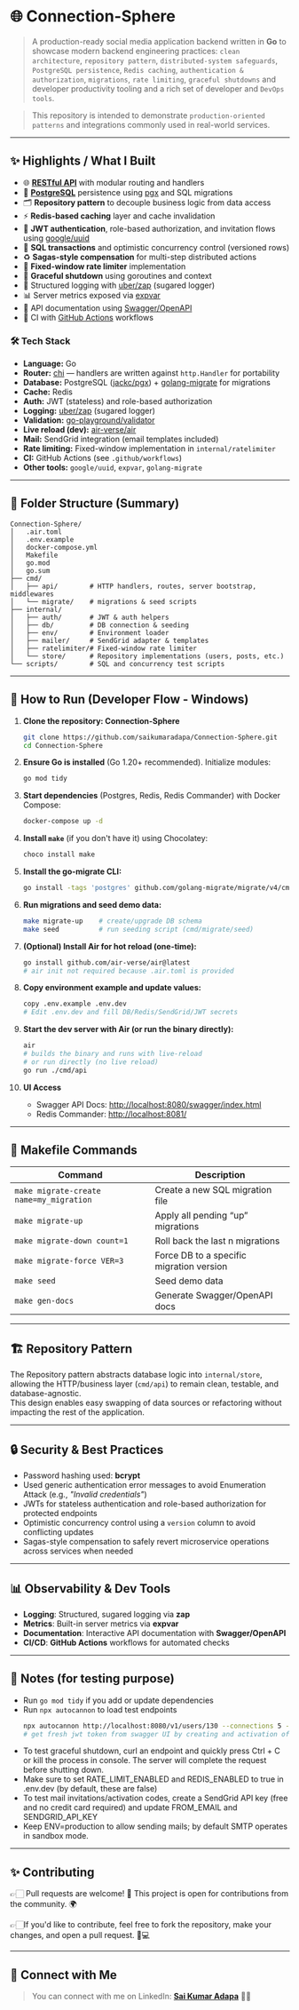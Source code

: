 # 🌐 Connection-Sphere

> A production-ready social media application backend written in **Go** to showcase modern backend engineering practices: `clean architecture`, `repository pattern`, `distributed-system safeguards`, `PostgreSQL persistence`, `Redis caching`, `authentication & authorization`, `migrations`, `rate limiting`, `graceful shutdowns` and developer productivity tooling and a rich set of developer and `DevOps tools`.

> This repository is intended to demonstrate `production-oriented patterns` and integrations commonly used in real-world services.

---
## ✨ Highlights / What I Built
- 🌐 **[RESTful API](https://restfulapi.net/)** with modular routing and handlers
- 🐘 **[PostgreSQL](https://www.postgresql.org/)** persistence using [pgx](https://github.com/jackc/pgx) and SQL migrations
- 🗂 **Repository pattern** to decouple business logic from data access
- ⚡ **Redis-based caching** layer and cache invalidation
- 🔑 **JWT authentication**, role-based authorization, and invitation flows using [google/uuid](https://github.com/google/uuid)
- 💾 **SQL transactions** and optimistic concurrency control (versioned rows)
- ♻️ **Sagas-style compensation** for multi-step distributed actions
- 🚦 **Fixed-window rate limiter** implementation
- 🛑 **Graceful shutdown** using goroutines and context
- 📝 Structured logging with [uber/zap](https://github.com/uber-go/zap) (sugared logger)
- 📊 Server metrics exposed via [expvar](https://pkg.go.dev/expvar)
- 📜 API documentation using [Swagger/OpenAPI](https://swagger.io/)
- 🤖 CI with [GitHub Actions](https://github.com/features/actions) workflows

### 🛠 Tech Stack
- **Language:** Go
- **Router:** [chi](https://github.com/go-chi/chi) — handlers are written against `http.Handler` for portability
- **Database:** PostgreSQL ([jackc/pgx](https://github.com/jackc/pgx)) + [golang-migrate](https://github.com/golang-migrate/migrate) for migrations
- **Cache:** Redis
- **Auth:** JWT (stateless) and role-based authorization
- **Logging:** [uber/zap](https://github.com/uber-go/zap) (sugared logger)
- **Validation:** [go-playground/validator](https://github.com/go-playground/validator)
- **Live reload (dev):** [air-verse/air](https://github.com/air-verse/air)
- **Mail:** SendGrid integration (email templates included)
- **Rate limiting:** Fixed-window implementation in `internal/ratelimiter`
- **CI:** GitHub Actions (see `.github/workflows`)
- **Other tools:** `google/uuid`, `expvar`, `golang-migrate`

---
## 📂 Folder Structure (Summary)
```
Connection-Sphere/
│   .air.toml
│   .env.example
│   docker-compose.yml
│   Makefile
│   go.mod
│   go.sum
├── cmd/
│   ├── api/        # HTTP handlers, routes, server bootstrap, middlewares
│   └── migrate/    # migrations & seed scripts
├── internal/
│   ├── auth/       # JWT & auth helpers
│   ├── db/         # DB connection & seeding
│   ├── env/        # Environment loader
│   ├── mailer/     # SendGrid adapter & templates
│   ├── ratelimiter/# Fixed-window rate limiter
│   └── store/      # Repository implementations (users, posts, etc.)
└── scripts/        # SQL and concurrency test scripts
```

---
## 🏃 How to Run (Developer Flow - Windows)

1. **Clone the repository: Connection-Sphere**

    ```bash
    git clone https://github.com/saikumaradapa/Connection-Sphere.git
    cd Connection-Sphere
    ```

2. **Ensure Go is installed** (Go 1.20+ recommended). Initialize modules:

    ```bash
    go mod tidy
    ```

3. **Start dependencies** (Postgres, Redis, Redis Commander) with Docker Compose:

    ```bash
    docker-compose up -d
    ```

4. **Install `make`** (if you don't have it) using Chocolatey:

    ```bash
    choco install make
    ```

5. **Install the go-migrate CLI:**

    ```bash
    go install -tags 'postgres' github.com/golang-migrate/migrate/v4/cmd/migrate@latest
    ```

6. **Run migrations and seed demo data:**

    ```bash
    make migrate-up    # create/upgrade DB schema
    make seed          # run seeding script (cmd/migrate/seed)
    ```

7. **(Optional) Install Air for hot reload (one-time):**

    ```bash
    go install github.com/air-verse/air@latest
    # air init not required because .air.toml is provided
    ```

8. **Copy environment example and update values:**

    ```bash
    copy .env.example .env.dev
    # Edit .env.dev and fill DB/Redis/SendGrid/JWT secrets
    ```

9. **Start the dev server with Air (or run the binary directly):**

    ```bash
    air            
    # builds the binary and runs with live-reload
    # or run directly (no live reload)
    go run ./cmd/api
    ```

10. **UI Access**

    - Swagger API Docs: [http://localhost:8080/swagger/index.html](http://localhost:8080/swagger/index.html)
    - Redis Commander: [http://localhost:8081/](http://localhost:8081/)

---
## 🧩 Makefile Commands
| Command | Description |
|--------|------------|
| `make migrate-create name=my_migration` | Create a new SQL migration file |
| `make migrate-up` | Apply all pending “up” migrations |
| `make migrate-down count=1` | Roll back the last n migrations |
| `make migrate-force VER=3` | Force DB to a specific migration version |
| `make seed` | Seed demo data |
| `make gen-docs` | Generate Swagger/OpenAPI docs |

---
## 🏗 Repository Pattern
The Repository pattern abstracts database logic into `internal/store`, allowing the HTTP/business layer (`cmd/api`) to remain clean, testable, and database-agnostic.  
This design enables easy swapping of data sources or refactoring without impacting the rest of the application.

---
## 🔒 Security & Best Practices
- Password hashing used: **bcrypt**
- Used generic authentication error messages to avoid Enumeration Attack (e.g., *"Invalid credentials"*)
- JWTs for stateless authentication and role-based authorization for protected endpoints
- Optimistic concurrency control using a `version` column to avoid conflicting updates
- Sagas-style compensation to safely revert microservice operations across services when needed

---
## 📊 Observability & Dev Tools
- **Logging**: Structured, sugared logging via **zap**
- **Metrics**: Built-in server metrics via **expvar**
- **Documentation**: Interactive API documentation with **Swagger/OpenAPI**
- **CI/CD**: **GitHub Actions** workflows for automated checks

---
## 📝 Notes (for testing purpose)
- Run `go mod tidy` if you add or update dependencies
- Run `npx autocannon` to load test endpoints  
  ```bash
  npx autocannon http://localhost:8080/v1/users/130 --connections 5 --duration 2 --headers "Authorization: Bearer <token>" --renderStatusCodes
  # get fresh jwt token from swagger UI by creating and activation of user
  ```
- To test graceful shutdown, curl an endpoint and quickly press Ctrl + C or kill the process in console. The server will complete the request before shutting down.
- Make sure to set RATE_LIMIT_ENABLED and REDIS_ENABLED to true in .env.dev (by default, these are false)
- To test mail invitations/activation codes, create a SendGrid API key (free and no credit card required) and update FROM_EMAIL and SENDGRID_API_KEY
- Keep ENV=production to allow sending mails; by default SMTP operates in sandbox mode.

---
## ✨ Contributing

👉🏻 Pull requests are welcome! 🙌 This project is open for contributions from the community. 🌍

👉🏻If you'd like to contribute, feel free to fork the repository, make your changes, and open a pull request. 🔄💻

---

## 🤝 Connect with Me

> You can connect with me on LinkedIn: **[Sai Kumar Adapa](https://www.linkedin.com/in/sai-kumar-adapa-5a16b2228/)** 🔗😊